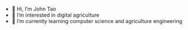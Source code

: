 - 👋 Hi, I’m John Tao
- 👀 I’m interested in digital agriculture
- 🌱 I’m currently learning computer science and agriculture engineering 


<!---
kenshooooo/kenshooooo is a ✨ special ✨ repository because its `README.md` (this file) appears on your GitHub profile.
You can click the Preview link to take a look at your changes.
--->
